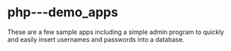 # php---demo_apps
These are a few sample apps including a simple admin program to quickly and easily insert usernames and passwords into a database.
